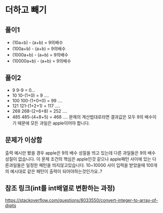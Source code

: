 # 더하고 빼기
## 풀이1
- (10a+b) - (a+b) = 9의배수
- (100a+b) - (a+b) = 9의배수
- (1000a+b) - (a+b) = 9의배수
- (10000a+b) - (a+b) = 9의배수 

## 풀이2
- 9 9-9 = 0...
- 10 10-(1+0) = 9 ....
- 100 100-(1+0+0) = 99 ....
- 121 121-(1+2+1) = 117 ....
- 268 268-(2+6+8) = 252 ....
- 485 485-(4+8+5) = 468 ....
문제의 계산법대로라면 결과값은 모두 9의 배수이기 때문에 모든 과일은 apple이어야 합니다.

## 문제가 이상함
출력 예시만 봤을 경우 apple은 9의 배수 성질을 띄고 있는데 다른 과일들은 9의 배수 성질이 없습니다.
이 문제 조건의 핵심은 apple인것 같으나 apple패턴 사이에 있는 다른과일들은 일정한 패턴을 띄지않고있습니다.
10~10000 사이 입력을 받았을때 100개의 예시대로 같은 패턴이 출력이 되어야하는것인가요..?

## 참조 링크(int를 int배열로 변환하는 과정)
https://stackoverflow.com/questions/8033550/convert-integer-to-array-of-digits
